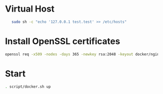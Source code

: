 # Virtual Host
```bash
   sudo sh -c "echo '127.0.0.1 test.test' >> /etc/hosts"
```

# Install OpenSSL certificates
```bash
openssl req -x509 -nodes -days 365 -newkey rsa:2048 -keyout docker/nginx-1-25/ssl/nginx-selfsigned.key -out docker/nginx-1-25/ssl/nginx-selfsigned.crt
```

# Start
```bash
. script/docker.sh up
```
